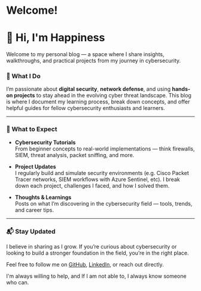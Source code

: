 #  Welcome!
# 👋 Hi, I'm Happiness

Welcome to my personal blog — a space where I share insights, walkthroughs, and practical projects from my journey in cybersecurity.

### 🔐 What I Do

I’m passionate about **digital security**, **network defense**, and using **hands-on projects** to stay ahead in the evolving cyber threat landscape. This blog is where I document my learning process, break down concepts, and offer helpful guides for fellow cybersecurity enthusiasts and learners.

---

### 🧠 What to Expect

- **Cybersecurity Tutorials**  
  From beginner concepts to real-world implementations — think firewalls, SIEM, threat analysis, packet sniffing, and more.

- **Project Updates**  
  I regularly build and simulate security environments (e.g. Cisco Packet Tracer networks, SIEM workflows with Azure Sentinel, etc). I break down each project, challenges I faced, and how I solved them.

- **Thoughts & Learnings**  
  Posts on what I’m discovering in the cybersecurity field — tools, trends, and career tips.

---

### 📬 Stay Updated

I believe in sharing as I grow. If you’re curious about cybersecurity or looking to build a stronger foundation in the field, you’re in the right place.

Feel free to follow me on [GitHub](https://github.com/happiness-kolade), [LinkedIn](https://linkedin.com/in/happiness-kolade), or reach out directly.

I'm always willing to help, and If I am not able to, I always know someone who can.

